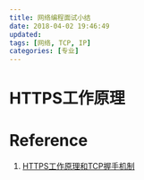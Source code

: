 ```yaml
---
title: 网络编程面试小结
date: 2018-04-02 19:46:49
updated:
tags: [网络, TCP, IP]
categories: [专业]
---
```


# HTTPS工作原理

# Reference
1. [HTTPS工作原理和TCP握手机制](https://www.cnblogs.com/ttltry-air/archive/2012/08/20/2647898.html)
